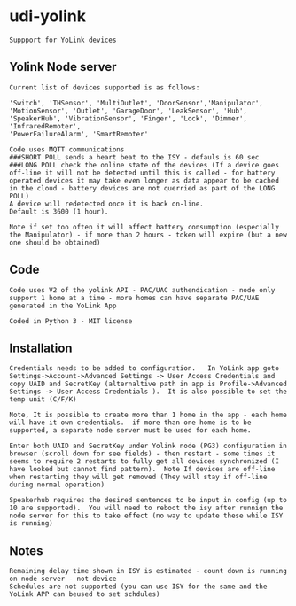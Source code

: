 # udi-yolink
    Suppport for YoLink devices 
    
## Yolink Node server
    Current list of devices supported is as follows:

    'Switch', 'THSensor', 'MultiOutlet', 'DoorSensor','Manipulator', 
    'MotionSensor', 'Outlet', 'GarageDoor', 'LeakSensor', 'Hub', 
    'SpeakerHub', 'VibrationSensor', 'Finger', 'Lock', 'Dimmer', 'InfraredRemoter', 
    'PowerFailureAlarm', 'SmartRemoter'

    Code uses MQTT communications
    ###SHORT POLL sends a heart beat to the ISY - defauls is 60 sec
    ###LONG POLL check the online state of the devices (If a device goes off-line it will not be detected until this is called - for battery operated devices it may take even longer as data appear to be cached in the cloud - battery devices are not querried as part of the LONG POLL) 
    A device will redetected once it is back on-line. 
    Default is 3600 (1 hour).  

    Note if set too often it will affect battery consumption (especially the Manipulator) - if more than 2 hours - token will expire (but a new one should be obtained)


## Code
    Code uses V2 of the yolink API - PAC/UAC authendication - node only support 1 home at a time - more homes can have separate PAC/UAE generated in the YoLink App 

    Coded in Python 3 - MIT license 

## Installation
    Credentials needs to be added to configuration.   In YoLink app goto Settings->Account->Advanced Settings -> User Access Credentials and copy UAID and SecretKey (alternaltive path in app is Profile->Advanced Settings -> User Access Credentials ).  It is also possible to set the temp unit (C/F/K)

    Note, It is possible to create more than 1 home in the app - each home will have it own credentials.  if more than one home is to be supported, a separate node server must be used for each home.  

    Enter both UAID and SecretKey under Yolink node (PG3) configuration in browser (scroll down for see fields) - then restart - some times it seems to require 2 restarts to fully get all devices synchronized (I have looked but cannot find pattern).  Note If devices are off-line when restarting they will get removed (They will stay if off-line during normal operation)

    Speakerhub requires the desired sentences to be input in config (up to 10 are supported).  You will need to reboot the isy after runnign the node server for this to take effect (no way to update these while ISY is running)

## Notes 
    
    Remaining delay time shown in ISY is estimated - count down is running on node server - not device
    Schedules are not supported (you can use ISY for the same and the YoLink APP can beused to set schdules)  
    